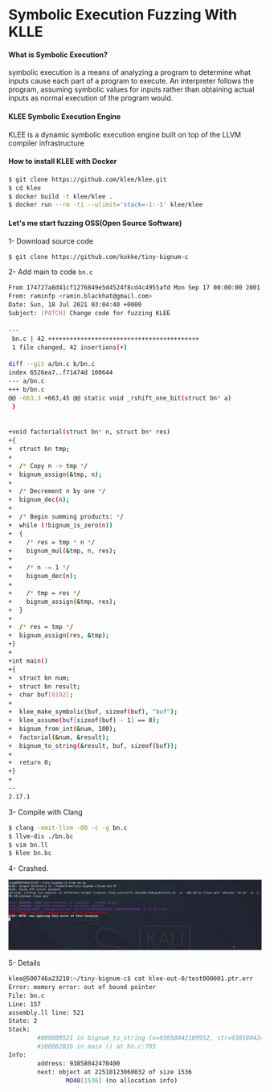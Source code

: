 # Symbolic Execution Fuzzing With KLLE


#### What is Symbolic Execution?

symbolic execution is a means of analyzing a program to determine what inputs cause each part of a program to execute. 
An interpreter follows the program, assuming symbolic values for inputs rather than obtaining actual inputs as normal execution of the program would.


#### KLEE Symbolic Execution Engine
KLEE is a dynamic symbolic execution engine built on top of the LLVM compiler infrastructure


#### How to install KLEE with Docker
```bash
$ git clone https://github.com/klee/klee.git
$ cd klee
$ docker build -t klee/klee .
$ docker run --rm -ti --ulimit='stack=-1:-1' klee/klee
```
#### Let's me start fuzzing OSS(Open Source Software)

1- Download source code
```bash
$ git clone https://github.com/kokke/tiny-bignum-c
```

2- Add main to code `bn.c`

```bash
From 174727a8d41cf1276849e5d4524f8cd4c4955afd Mon Sep 17 00:00:00 2001
From: raminfp <ramin.blackhat@gmail.com>
Date: Sun, 18 Jul 2021 03:04:40 +0000
Subject: [PATCH] Change code for fuzzing KLEE

---
 bn.c | 42 ++++++++++++++++++++++++++++++++++++++++++
 1 file changed, 42 insertions(+)

diff --git a/bn.c b/bn.c
index 6526ea7..f71474d 100644
--- a/bn.c
+++ b/bn.c
@@ -663,3 +663,45 @@ static void _rshift_one_bit(struct bn* a)
 }
 
 
+void factorial(struct bn* n, struct bn* res)
+{
+  struct bn tmp;
+
+  /* Copy n -> tmp */
+  bignum_assign(&tmp, n);
+
+  /* Decrement n by one */
+  bignum_dec(n);
+  
+  /* Begin summing products: */
+  while (!bignum_is_zero(n))
+  {
+    /* res = tmp * n */
+    bignum_mul(&tmp, n, res);
+
+    /* n -= 1 */
+    bignum_dec(n);
+    
+    /* tmp = res */
+    bignum_assign(&tmp, res);
+  }
+
+  /* res = tmp */
+  bignum_assign(res, &tmp);
+}
+
+int main()
+{
+  struct bn num;
+  struct bn result;
+  char buf[8192];
+
+  klee_make_symbolic(buf, sizeof(buf), "buf");
+  klee_assume(buf[sizeof(buf) - 1] == 0);
+  bignum_from_int(&num, 100);
+  factorial(&num, &result);
+  bignum_to_string(&result, buf, sizeof(buf));
+
+  return 0;
+}
+
-- 
2.17.1

```

3- Compile with Clang 

```bash
$ clang -emit-llvm -O0 -c -g bn.c
$ llvm-dis ./bn.bc
$ vim bn.ll
$ klee bn.bc
```

4- Crashed.

![Crashed](https://github.com/raminfp/symbolic_execution_fuzzing/blob/master/img/KLEE.png)

5- Details

```bash
klee@500746a23210:~/tiny-bignum-c$ cat klee-out-0/test000001.ptr.err
Error: memory error: out of bound pointer
File: bn.c
Line: 157
assembly.ll line: 521
State: 2
Stack: 
        #000000521 in bignum_to_string (n=93858042189952, str=93858042462208, nbytes=8192) at bn.c:157
        #100002836 in main () at bn.c:703
Info: 
        address: 93858042470400
        next: object at 22510123060032 of size 1536
                MO40[1536] (no allocation info)

```

